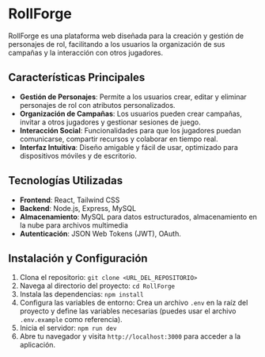 # RollForge

RollForge es una plataforma web diseñada para la creación y gestión de personajes de rol, facilitando a los usuarios la organización de sus campañas y la interacción con otros jugadores.

## Características Principales

- **Gestión de Personajes**: Permite a los usuarios crear, editar y eliminar personajes de rol con atributos personalizados.
- **Organización de Campañas**: Los usuarios pueden crear campañas, invitar a otros jugadores y gestionar sesiones de juego.
- **Interacción Social**: Funcionalidades para que los jugadores puedan comunicarse, compartir recursos y colaborar en tiempo real.
- **Interfaz Intuitiva**: Diseño amigable y fácil de usar, optimizado para dispositivos móviles y de escritorio.

## Tecnologías Utilizadas

- **Frontend**: React, Tailwind CSS
- **Backend**: Node.js, Express, MySQL
- **Almacenamiento**: MySQL para datos estructurados, almacenamiento en la nube para archivos multimedia
- **Autenticación**: JSON Web Tokens (JWT), OAuth.

## Instalación y Configuración

1. Clona el repositorio: `git clone <URL_DEL_REPOSITORIO>`
2. Navega al directorio del proyecto: `cd RollForge`
3. Instala las dependencias: `npm install`
4. Configura las variables de entorno: Crea un archivo `.env` en la raíz del proyecto y define las variables necesarias (puedes usar el archivo `.env.example` como referencia).
5. Inicia el servidor: `npm run dev`
6. Abre tu navegador y visita `http://localhost:3000` para acceder a la aplicación.
